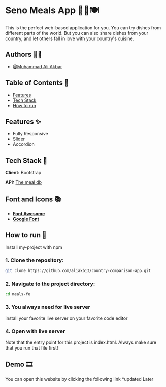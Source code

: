 # Seno Meals App 🍕🍔🍽️

This is the perfect web-based application for you. You can try dishes from different parts of the world. But you can also share dishes from your country, and let others fall in love with your country's cuisine.

## Authors 👨‍💻

- [@Muhammad Ali Akbar](https://github.com/aliakb13)

## Table of Contents 📜

- [Features](#features)
- [Tech Stack](#technologies-used)
- [How to run](#howtorun)

## Features ✨

- Fully Responsive
- Slider
- Accordion

## Tech Stack 🚀

**Client:** Bootstrap

**API:** [The meal db](https://www.themealdb.com/api.php)

## Font and Icons 📚

- [**Font Awesome**](https://fontawesome.com/)
- [**Google Font**](https://fonts.google.com/)

## How to run 🔨

Install my-project with npm

### 1. Clone the repository:

```bash
git clone https://github.com/aliakb13/country-comparison-app.git
```

### 2. Navigate to the project directory:

```bash
cd meals-fe
```

### 3. You always need for live server

install your favorite live server on your favorite code editor

### 4. Open with live server

Note that the entry point for this project is index.html. Always make sure that you run that file first!

## Demo 🎞️

You can open this website by clicking the following link \*updated Later
